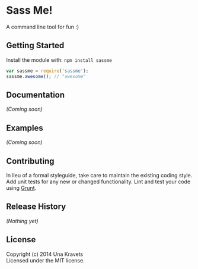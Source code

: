 # Sass Me!

A command line tool for fun :)

## Getting Started
Install the module with: `npm install sassme`

```javascript
var sassme = require('sassme');
sassme.awesome(); // "awesome"
```

## Documentation
_(Coming soon)_

## Examples
_(Coming soon)_

## Contributing
In lieu of a formal styleguide, take care to maintain the existing coding style. Add unit tests for any new or changed functionality. Lint and test your code using [Grunt](http://gruntjs.com/).

## Release History
_(Nothing yet)_

## License
Copyright (c) 2014 Una Kravets  
Licensed under the MIT license.
